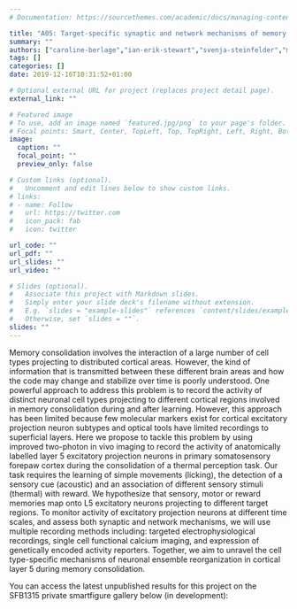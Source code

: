 ```yaml
---
# Documentation: https://sourcethemes.com/academic/docs/managing-content/

title: "A05: Target-specific synaptic and network mechanisms of memory consolidation"
summary: ""
authors: ["caroline-berlage","ian-erik-stewart","svenja-steinfelder","mikkel-vestergaard","clarissa-whitmire","benjamin-judkewitz","james-poulet"]
tags: []
categories: []
date: 2019-12-16T10:31:52+01:00

# Optional external URL for project (replaces project detail page).
external_link: ""

# Featured image
# To use, add an image named `featured.jpg/png` to your page's folder.
# Focal points: Smart, Center, TopLeft, Top, TopRight, Left, Right, BottomLeft, Bottom, BottomRight.
image:
  caption: ""
  focal_point: ""
  preview_only: false

# Custom links (optional).
#   Uncomment and edit lines below to show custom links.
# links:
# - name: Follow
#   url: https://twitter.com
#   icon_pack: fab
#   icon: twitter

url_code: ""
url_pdf: ""
url_slides: ""
url_video: ""

# Slides (optional).
#   Associate this project with Markdown slides.
#   Simply enter your slide deck's filename without extension.
#   E.g. `slides = "example-slides"` references `content/slides/example-slides.md`.
#   Otherwise, set `slides = ""`.
slides: ""
---
```

<DIV class="article-container" markdown="1">
<DIV class="article-style" markdown="1">
  
Memory consolidation involves the interaction of a large number of cell types projecting to distributed cortical areas. However, the kind of information that is transmitted between these different brain areas and how the code may change and stabilize over time is poorly understood. One powerful approach to address this problem is to record the activity of distinct neuronal cell types projecting to different cortical regions involved in memory consolidation during and after learning. However, this approach has been limited because few molecular markers exist for cortical excitatory projection neuron subtypes and optical tools have limited recordings to superficial layers. Here we propose to tackle this problem by using improved two-photon in vivo imaging to record the activity of anatomically labelled layer 5 excitatory projection neurons in primary somatosensory forepaw cortex during the consolidation of a thermal perception task. Our task requires the learning of simple movements (licking), the detection of a sensory cue (acoustic) and an association of different sensory stimuli (thermal) with reward. We hypothesize that sensory, motor or reward memories map onto L5 excitatory neurons projecting to different target regions. To monitor activity of excitatory projection neurons at different time scales, and assess both synaptic and network mechanisms, we will use multiple recording methods including: targeted electrophysiological recordings, single cell functional calcium imaging, and expression of genetically encoded activity reporters. Together, we aim to unravel the cell type-specific mechanisms of neuronal ensemble reorganization in cortical layer 5 during memory consolidation.

You can access the latest unpublished results for this project on the SFB1315 private smartfigure gallery below (in development): 
</DIV>
</DIV>

<center>
<iframe src ="https://sdash.sourcedata.io/dashboard?search=group:sfb1315-A05 height=1000px width=90% ></iframe>
</center>
